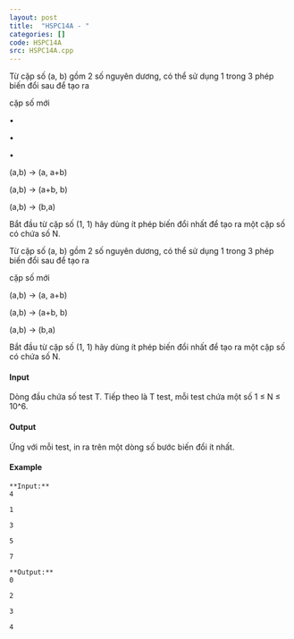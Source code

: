 ```yaml
---
layout: post
title:  "HSPC14A - "
categories: []
code: HSPC14A
src: HSPC14A.cpp
---
```




  


Từ cặp số (a, b) gồm 2 số nguyên dương, có thể sử dụng 1 trong 3 phép biến đổi sau để tạo ra

cặp số mới

•

•

•

(a,b) → (a, a+b)

(a,b) → (a+b, b)

(a,b) → (b,a)

Bắt đầu từ cặp số (1, 1) hãy dùng ít phép biến đổi nhất để tạo ra một cặp số có chứa số N.

Từ cặp số (a, b) gồm 2 số nguyên dương, có thể sử dụng 1 trong 3 phép biến đổi sau để tạo ra

cặp số mới

(a,b) → (a, a+b)

(a,b) → (a+b, b)

(a,b) → (b,a)

Bắt đầu từ cặp số (1, 1) hãy dùng ít phép biến đổi nhất để tạo ra một cặp số có chứa số N.

#### Input

Dòng đầu chứa số test T. Tiếp theo là T test, mỗi test chứa một số 1 ≤ N ≤ 10^6.

#### Output

Ứng với mỗi test, in ra trên một dòng số bước biến đổi ít nhất.

#### Example

```
**Input:**
4
```

```
1
```

```
3
```

```
5
```

```
7

**Output:**
0

```

```
2
```

```
3
```

```
4
```

<!--more-->

